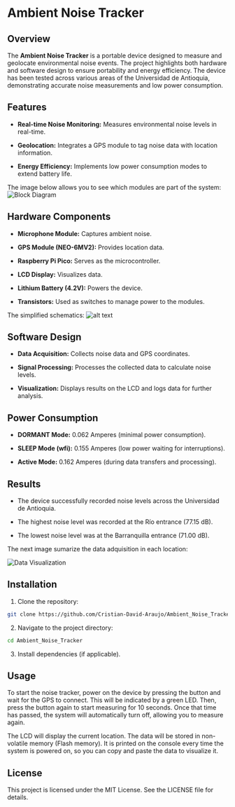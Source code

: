 Ambient Noise Tracker
=====================

Overview
--------

The **Ambient Noise Tracker** is a portable device designed to measure and geolocate environmental noise events. The project highlights both hardware and software design to ensure portability and energy efficiency. The device has been tested across various areas of the Universidad de Antioquia, demonstrating accurate noise measurements and low power consumption.

Features
--------

*   **Real-time Noise Monitoring:** Measures environmental noise levels in real-time.
    
*   **Geolocation:** Integrates a GPS module to tag noise data with location information.
    
*   **Energy Efficiency:** Implements low power consumption modes to extend battery life.

The image below allows you to see which modules are part of the system:
![Block Diagram](Block_Diagram.jpg)

Hardware Components
-------------------

*   **Microphone Module:** Captures ambient noise.
    
*   **GPS Module (NEO-6MV2):** Provides location data.
    
*   **Raspberry Pi Pico:** Serves as the microcontroller.
    
*   **LCD Display:** Visualizes data.
    
*   **Lithium Battery (4.2V):** Powers the device.
    
*   **Transistors:** Used as switches to manage power to the modules.

The simplified schematics: 
![alt text](Schematics.jpg)

Software Design
---------------

*   **Data Acquisition:** Collects noise data and GPS coordinates.
    
*   **Signal Processing:** Processes the collected data to calculate noise levels.
    
*   **Visualization:** Displays results on the LCD and logs data for further analysis.
    

Power Consumption
-----------------

*   **DORMANT Mode:** 0.062 Amperes (minimal power consumption).
    
*   **SLEEP Mode (wfi):** 0.155 Amperes (low power waiting for interruptions).
    
*   **Active Mode:** 0.162 Amperes (during data transfers and processing).
    

Results
-------

*   The device successfully recorded noise levels across the Universidad de Antioquia.
    
*   The highest noise level was recorded at the Río entrance (77.15 dB).
    
*   The lowest noise level was at the Barranquilla entrance (71.00 dB).

The next image sumarize the data adquisition in each location:

![Data Visualization](Noise_Data_dB.png)

Installation
------------

1.  Clone the repository:

```bash
git clone https://github.com/Cristian-David-Araujo/Ambient_Noise_Tracker.git
```

    
2.  Navigate to the project directory:
```bash
cd Ambient_Noise_Tracker
```
    
3.  Install dependencies (if applicable).
    

Usage
-----

To start the noise tracker, power on the device by pressing the button and wait for the GPS to connect. This will be indicated by a green LED. Then, press the button again to start measuring for 10 seconds. Once that time has passed, the system will automatically turn off, allowing you to measure again.

The LCD will display the current location. The data will be stored in non-volatile memory (Flash memory). It is printed on the console every time the system is powered on, so you can copy and paste the data to visualize it.

License
-----
This project is licensed under the MIT License. See the LICENSE file for details.
